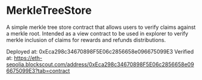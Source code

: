 # MerkleTreeStore

A simple merkle tree store contract that allows users to verify claims against a merkle root. Intended as a view contract to be used in explorer to verify merkle inclusion of claims for rewards and refunds distributions.

Deployed at: 0xEca298c34670898F5E06c2856658e096675099E3
Verified at: https://eth-sepolia.blockscout.com/address/0xEca298c34670898F5E06c2856658e096675099E3?tab=contract
